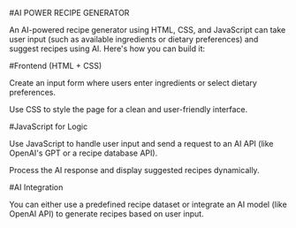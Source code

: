 #AI POWER RECIPE GENERATOR


An AI-powered recipe generator using HTML, CSS, and JavaScript can take user input (such as available ingredients or dietary preferences) and suggest recipes using AI. Here's how you can build it:

#Frontend (HTML + CSS)

Create an input form where users enter ingredients or select dietary preferences.

Use CSS to style the page for a clean and user-friendly interface.


#JavaScript for Logic

Use JavaScript to handle user input and send a request to an AI API (like OpenAI's GPT or a recipe database API).

Process the AI response and display suggested recipes dynamically.


#AI Integration

You can either use a predefined recipe dataset or integrate an AI model (like OpenAI API) to generate recipes based on user input.
